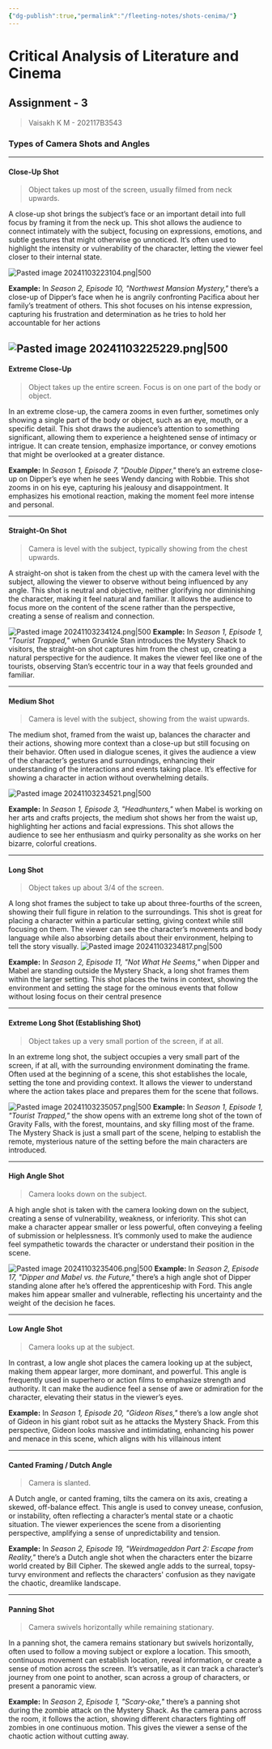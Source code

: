 ```yaml
---
{"dg-publish":true,"permalink":"/fleeting-notes/shots-cenima/"}
---
```


# Critical Analysis of Literature and Cinema 
## Assignment - 3

> Vaisakh K M - 202117B3543

### Types of Camera Shots and Angles


---

#### **Close-Up Shot**
> Object takes up most of the screen, usually filmed from neck upwards.

A close-up shot brings the subject’s face or an important detail into full focus by framing it from the neck up. This shot allows the audience to connect intimately with the subject, focusing on expressions, emotions, and subtle gestures that might otherwise go unnoticed. It’s often used to highlight the intensity or vulnerability of the character, letting the viewer feel closer to their internal state.

 ![Pasted image 20241103223104.png|500](/img/user/img/Pasted%20image%2020241103223104.png)


**Example:** In _Season 2, Episode 10, "Northwest Mansion Mystery,"_ there’s a close-up of Dipper’s face when he is angrily confronting Pacifica about her family’s treatment of others. This shot focuses on his intense expression, capturing his frustration and determination as he tries to hold her accountable for her actions

![Pasted image 20241103225229.png|500](/img/user/img/Pasted%20image%2020241103225229.png)
---

#### **Extreme Close-Up**
> Object takes up the entire screen. Focus is on one part of the body or object.

In an extreme close-up, the camera zooms in even further, sometimes only showing a single part of the body or object, such as an eye, mouth, or a specific detail. This shot draws the audience’s attention to something significant, allowing them to experience a heightened sense of intimacy or intrigue. It can create tension, emphasize importance, or convey emotions that might be overlooked at a greater distance.

 **Example:** In _Season 1, Episode 7, "Double Dipper,"_ there’s an extreme close-up on Dipper’s eye when he sees Wendy dancing with Robbie. This shot zooms in on his eye, capturing his jealousy and disappointment. It emphasizes his emotional reaction, making the moment feel more intense and personal.


---

#### **Straight-On Shot**
> Camera is level with the subject, typically showing from the chest upwards. 

A straight-on shot is taken from the chest up with the camera level with the subject, allowing the viewer to observe without being influenced by any angle. This shot is neutral and objective, neither glorifying nor diminishing the character, making it feel natural and familiar. It allows the audience to focus more on the content of the scene rather than the perspective, creating a sense of realism and connection.

![Pasted image 20241103234124.png|500](/img/user/img/Pasted%20image%2020241103234124.png)
**Example:** In _Season 1, Episode 1, "Tourist Trapped,"_ when Grunkle Stan introduces the Mystery Shack to visitors, the straight-on shot captures him from the chest up, creating a natural perspective for the audience. It makes the viewer feel like one of the tourists, observing Stan’s eccentric tour in a way that feels grounded and familiar.



---

#### **Medium Shot**
>  Camera is level with the subject, showing from the waist upwards.

The medium shot, framed from the waist up, balances the character and their actions, showing more context than a close-up but still focusing on their behavior. Often used in dialogue scenes, it gives the audience a view of the character’s gestures and surroundings, enhancing their understanding of the interactions and events taking place. It’s effective for showing a character in action without overwhelming details.

![Pasted image 20241103234521.png|500](/img/user/img/Pasted%20image%2020241103234521.png)

**Example:** In _Season 1, Episode 3, "Headhunters,"_ when Mabel is working on her arts and crafts projects, the medium shot shows her from the waist up, highlighting her actions and facial expressions. This shot allows the audience to see her enthusiasm and quirky personality as she works on her bizarre, colorful creations.

---

#### **Long Shot**
> Object takes up about 3/4 of the screen.

A long shot frames the subject to take up about three-fourths of the screen, showing their full figure in relation to the surroundings. This shot is great for placing a character within a particular setting, giving context while still focusing on them. The viewer can see the character’s movements and body language while also absorbing details about their environment, helping to tell the story visually.
![Pasted image 20241103234817.png|500](/img/user/img/Pasted%20image%2020241103234817.png)

**Example:** In _Season 2, Episode 11, "Not What He Seems,"_ when Dipper and Mabel are standing outside the Mystery Shack, a long shot frames them within the larger setting. This shot places the twins in context, showing the environment and setting the stage for the ominous events that follow without losing focus on their central presence

---

#### **Extreme Long Shot (Establishing Shot)**
> Object takes up a very small portion of the screen, if at all.

In an extreme long shot, the subject occupies a very small part of the screen, if at all, with the surrounding environment dominating the frame. Often used at the beginning of a scene, this shot establishes the locale, setting the tone and providing context. It allows the viewer to understand where the action takes place and prepares them for the scene that follows.

![Pasted image 20241103235057.png|500](/img/user/img/Pasted%20image%2020241103235057.png)
**Example:** In _Season 1, Episode 1, "Tourist Trapped,"_ the show opens with an extreme long shot of the town of Gravity Falls, with the forest, mountains, and sky filling most of the frame. The Mystery Shack is just a small part of the scene, helping to establish the remote, mysterious nature of the setting before the main characters are introduced.


---

#### **High Angle Shot**

> Camera looks down on the subject.

A high angle shot is taken with the camera looking down on the subject, creating a sense of vulnerability, weakness, or inferiority. This shot can make a character appear smaller or less powerful, often conveying a feeling of submission or helplessness. It’s commonly used to make the audience feel sympathetic towards the character or understand their position in the scene.

![Pasted image 20241103235406.png|500](/img/user/img/Pasted%20image%2020241103235406.png)
**Example:** In _Season 2, Episode 17, "Dipper and Mabel vs. the Future,"_ there’s a high angle shot of Dipper standing alone after he’s offered the apprenticeship with Ford. This angle makes him appear smaller and vulnerable, reflecting his uncertainty and the weight of the decision he faces.



---

#### **Low Angle Shot**
> Camera looks up at the subject.

In contrast, a low angle shot places the camera looking up at the subject, making them appear larger, more dominant, and powerful. This angle is frequently used in superhero or action films to emphasize strength and authority. It can make the audience feel a sense of awe or admiration for the character, elevating their status in the viewer’s eyes.

**Example:** In _Season 1, Episode 20, "Gideon Rises,"_ there’s a low angle shot of Gideon in his giant robot suit as he attacks the Mystery Shack. From this perspective, Gideon looks massive and intimidating, enhancing his power and menace in this scene, which aligns with his villainous intent


---

#### **Canted Framing / Dutch Angle**
> Camera is slanted.

A Dutch angle, or canted framing, tilts the camera on its axis, creating a skewed, off-balance effect. This angle is used to convey unease, confusion, or instability, often reflecting a character’s mental state or a chaotic situation. The viewer experiences the scene from a disorienting perspective, amplifying a sense of unpredictability and tension.

**Example:** In _Season 2, Episode 19, "Weirdmageddon Part 2: Escape from Reality,"_ there’s a Dutch angle shot when the characters enter the bizarre world created by Bill Cipher. The skewed angle adds to the surreal, topsy-turvy environment and reflects the characters' confusion as they navigate the chaotic, dreamlike landscape.

---

#### **Panning Shot**
> Camera swivels horizontally while remaining stationary.

In a panning shot, the camera remains stationary but swivels horizontally, often used to follow a moving subject or explore a location. This smooth, continuous movement can establish location, reveal information, or create a sense of motion across the screen. It’s versatile, as it can track a character’s journey from one point to another, scan across a group of characters, or present a panoramic view.

**Example:** In _Season 2, Episode 1, "Scary-oke,"_ there’s a panning shot during the zombie attack on the Mystery Shack. As the camera pans across the room, it follows the action, showing different characters fighting off zombies in one continuous motion. This gives the viewer a sense of the chaotic action without cutting away.


